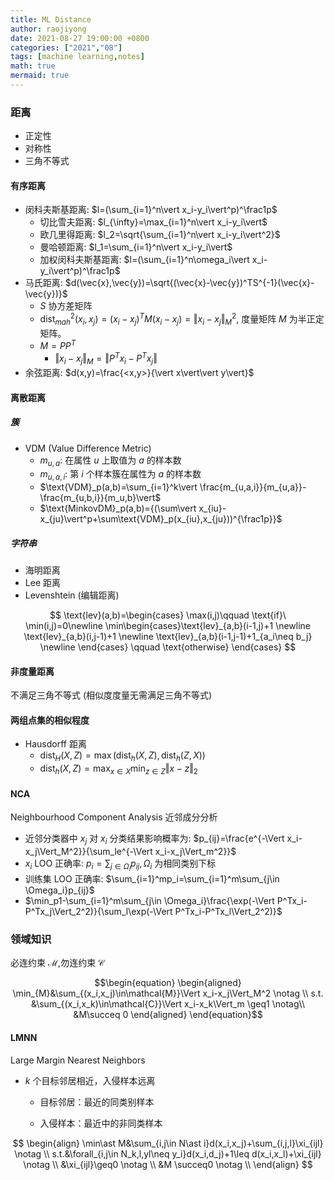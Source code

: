 ```yaml
---
title: ML Distance
author: raojiyong
date: 2021-08-27 19:00:00 +0800
categories: ["2021","08"]
tags: [machine learning,notes]
math: true
mermaid: true
---
```


### 距离

- 正定性
- 对称性
- 三角不等式

#### 有序距离

- 闵科夫斯基距离: $l=(\sum_{i=1}^n\vert x_i-y_i\vert^p)^\frac1p$
  - 切比雪夫距离: $l_{\infty}=\max_{i=1}^n\vert x_i-y_i\vert$
  - 欧几里得距离: $l_2=\sqrt{\sum_{i=1}^n\vert x_i-y_i\vert^2}$
  - 曼哈顿距离: $l_1=\sum_{i=1}^n\vert x_i-y_i\vert$
  - 加权闵科夫斯基距离: $l=(\sum_{i=1}^n\omega_i\vert x_i-y_i\vert^p)^\frac1p$
- 马氏距离: $d(\vec{x},\vec{y})=\sqrt{(\vec{x}-\vec{y})^TS^{-1}(\vec{x}-\vec{y})}$
  - $S$ 协方差矩阵
  - $\mathrm{dist}_{mah}^2(x_i,x_j)=(x_i-x_j)^TM(x_i-x_j)=\Vert x_i-x_j\Vert_M^2$, 度量矩阵 $M$ 为半正定矩阵。
  - $M=PP^T$
    -  $\Vert x_i-x_j\Vert_M=\Vert P^Tx_i-P^Tx_j\Vert$
- 余弦距离: $d(x,y)=\frac{<x,y>}{\vert x\vert\vert y\vert}$

#### 离散距离

##### 簇

- VDM (Value Difference Metric)
  - $m_{u,a}$: 在属性 $u$ 上取值为 $a$ 的样本数
  - $m_{u,a,i}$: 第 $i$ 个样本簇在属性为 $a$ 的样本数
  - $\text{VDM}_p(a,b)=\sum_{i=1}^k\vert \frac{m_{u,a,i}}{m_{u,a}}-\frac{m_{u,b,i}}{m_u,b}\vert$
  - $\text{MinkovDM}_p(a,b)={(\sum\vert x_{iu}-x_{ju}\vert^p+\sum\text{VDM}_p(x_{iu},x_{ju}))^{\frac1p}}$

##### 字符串

- 海明距离
- Lee 距离
- Levenshtein (编辑距离)

$$
\text{lev}(a,b)=\begin{cases}
\max(i,j)\qquad \text{if}\ \min(i,j)=0\newline 
\min\begin{cases}\text{lev}_{a,b}(i-1,j)+1 \newline
\text{lev}_{a,b}(i,j-1)+1 \newline
\text{lev}_{a,b}(i-1,j-1)+1_{a_i\neq b_j} \newline
\end{cases} \qquad \text{otherwise}
\end{cases}
$$

#### 非度量距离

不满足三角不等式 (相似度度量无需满足三角不等式)

#### 两组点集的相似程度

- Hausdorff 距离
  - $\text{dist}_H(X,Z)=\max(\text{dist}_h(X,Z),\text{dist}_h(Z,X))$
  - $\text{dist}_h(X,Z)=\max_{x\in X}\min_{z\in Z}\Vert x-z\Vert_2$

#### NCA

Neighbourhood Component Analysis 近邻成分分析

- 近邻分类器中 $x_j$ 对 $x_i$ 分类结果影响概率为: $p_{ij}=\frac{e^{-\Vert x_i-x_j\Vert_M^2}}{\sum_le^{-\Vert x_i-x_j\Vert_m^2}}$
- $x_i$ LOO 正确率: $p_i=\sum_{j\in \Omega_i}p_{ij},\Omega_i$ 为相同类别下标
- 训练集 LOO 正确率: $\sum_{i=1}^mp_i=\sum_{i=1}^m\sum_{j\in \Omega_i}p_{ij}$
- $\min_p1-\sum_{i=1}^m\sum_{j\in \Omega_i}\frac{\exp(-\Vert P^Tx_i-P^Tx_j\Vert_2^2)}{\sum_l\exp(-\Vert P^Tx_i-P^Tx_l\Vert_2^2)}$

### 领域知识

必连约束 $\mathcal{M}$,勿连约束 $\mathcal{C}$

$$\begin{equation}
\begin{aligned}
\min_{M}&\sum_{(x_i,x_j)\in\mathcal{M}}\Vert x_i-x_j\Vert_M^2 \notag \\
s.t. &\sum_{(x_i,x_k)\in\mathcal{C}}\Vert x_i-x_k\Vert_m \geq1 \notag\\
&M\succeq 0
\end{aligned}
\end{equation}$$

#### LMNN

Large Margin Nearest Neighbors

- $k$ 个目标邻居相近，入侵样本远离

  - 目标邻居：最近的同类别样本

  - 入侵样本：最近中的非同类样本

$$
\begin{align}
\min\ast M&\sum_{i,j\in N\ast i}d(x_i,x_j)+\sum_{i,j,l}\xi_{ijl} \notag \\
s.t.&\forall_{i,j\in N_k,l,yl\neq y_i}d(x_i,d_j)+1\leq d(x_i,x_l)+\xi_{ijl} \notag \\
&\xi_{ijl}\geq0 \notag \\
&M \succeq0 \notag \\
\end{align}
$$



